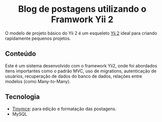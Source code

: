 <h1 align="center">Blog de postagens utilizando o Framwork Yii 2</h1>

O modelo de projeto básico do Yii 2 é um esqueleto [Yii 2](https://www.yiiframework.com/) ideal para
criando rapidamente pequenos projetos.

## Conteúdo
Este é um sistema desenvolvido com o framework Yii2, onde foi abordados itens importantes como o padrão MVC, uso de migrations, autenticação de usuários, recuperação de dados do banco de dados, relações entre modelos (como Many-to-Many).
<br>
## Tecnologia
- <a href="https://www.tiny.cloud/">Tinymce</a>: para edição e formatação das postagens.
- MySQL

